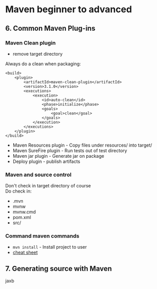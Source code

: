 # Maven beginner to advanced

## 6. Common Maven Plug-ins

### Maven Clean plugin
- remove target directory

Always do a clean when packaging:
```
<build>
	<plugin>
		<artifactId>maven-clean-plugin</artifactId>
		<version>3.1.0</version>
		<executions>
			<execution>
				<id>auto-clean</id>
				<phase>initialize</phase>
				<goals>
					<goal>clean</goal>
				</goals>
			</execution>
		</executions>
	</plugin>
</build>
```

- Maven Resources plugin - Copy files under resources/ into target/
- Maven SureFire plugin - Run tests out of test directory
- Maven jar plugin - Generate jar on package
- Deploy plugin - publish artifacts

### Maven and source control
Don't check in target directory of course  
Do check in:
- .mvn
- mvnw
- mvnw.cmd
- pom.xml
- src/

### Command maven commands
- `mvn install` - Install project to user
- [cheat sheet](https://)


## 7. Generating source with Maven
jaxb


